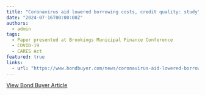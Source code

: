 ```yaml
---
title: "Coronavirus aid lowered borrowing costs, credit quality: study"
date: "2024-07-16T00:00:00Z"
authors:
  - admin
tags: 
  - Paper presented at Brookings Municipal Finance Conference
  - COVID-19 
  - CARES Act
featured: true
links:
  - url: "https://www.bondbuyer.com/news/coronavirus-aid-lowered-borrowing-costs-credit-quality-study"
---
```


<a href="https://www.bondbuyer.com/news/coronavirus-aid-lowered-borrowing-costs-credit-quality-study" target="_blank" class="btn btn-primary">View Bond Buyer Article</a>